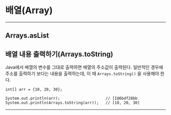# 배열(Array)
___

## Arrays.asList


## 배열 내용 출력하기(Arrays.toString)

Java에서 배열의 변수를 그대로 출력하면 배열의 주소값이 출력된다. 일반적인 경우에 주소를 출력하기 보다는 내용을 출력하는데, 이 때 `Arrays.toString()` 을 사용해야 한다.

```
int[] arr = {10, 20, 30};

System.out.println(arr);                    // [I@6bdf28bb
System.out.println(Arrays.toString(arr));   // [10, 20, 30]
```
___


